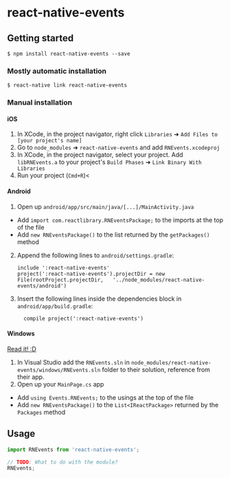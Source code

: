 
# react-native-events

## Getting started

`$ npm install react-native-events --save`

### Mostly automatic installation

`$ react-native link react-native-events`

### Manual installation


#### iOS

1. In XCode, in the project navigator, right click `Libraries` ➜ `Add Files to [your project's name]`
2. Go to `node_modules` ➜ `react-native-events` and add `RNEvents.xcodeproj`
3. In XCode, in the project navigator, select your project. Add `libRNEvents.a` to your project's `Build Phases` ➜ `Link Binary With Libraries`
4. Run your project (`Cmd+R`)<

#### Android

1. Open up `android/app/src/main/java/[...]/MainActivity.java`
  - Add `import com.reactlibrary.RNEventsPackage;` to the imports at the top of the file
  - Add `new RNEventsPackage()` to the list returned by the `getPackages()` method
2. Append the following lines to `android/settings.gradle`:
  	```
  	include ':react-native-events'
  	project(':react-native-events').projectDir = new File(rootProject.projectDir, 	'../node_modules/react-native-events/android')
  	```
3. Insert the following lines inside the dependencies block in `android/app/build.gradle`:
  	```
      compile project(':react-native-events')
  	```

#### Windows
[Read it! :D](https://github.com/ReactWindows/react-native)

1. In Visual Studio add the `RNEvents.sln` in `node_modules/react-native-events/windows/RNEvents.sln` folder to their solution, reference from their app.
2. Open up your `MainPage.cs` app
  - Add `using Events.RNEvents;` to the usings at the top of the file
  - Add `new RNEventsPackage()` to the `List<IReactPackage>` returned by the `Packages` method


## Usage
```javascript
import RNEvents from 'react-native-events';

// TODO: What to do with the module?
RNEvents;
```
  